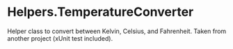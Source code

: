 # Helpers.TemperatureConverter
Helper class to convert between Kelvin, Celsius, and Fahrenheit. Taken from another project (xUnit test included).
